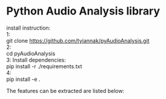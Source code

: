 # Python Audio Analysis library

install instruction:  
1:   
git clone https://github.com/tyiannak/pyAudioAnalysis.git  
2:  
cd pyAudioAnalysis  
3: Install dependencies:  
pip install -r ./requirements.txt  
4:  
pip install -e .  
  
  
The features can be extracted are listed below:  
